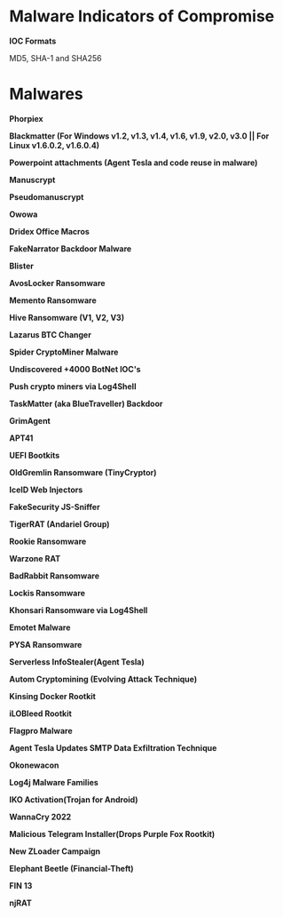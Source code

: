 # Malware Indicators of Compromise

<b>IOC Formats</b>

MD5, SHA-1 and SHA256

# Malwares

<b>Phorpiex</b>

<b>Blackmatter (For Windows v1.2, v1.3, v1.4, v1.6, v1.9, v2.0, v3.0 || For Linux v1.6.0.2, v1.6.0.4)</b>

<b>Powerpoint attachments (Agent Tesla and code reuse in malware)</b>

<b>Manuscrypt</b>

<b>Pseudomanuscrypt</b>

<b>Owowa</b>

<b>Dridex Office Macros</b>

<b>FakeNarrator Backdoor Malware</b>

<b>Blister</b>

<b>AvosLocker Ransomware</b>

<b>Memento Ransomware</b>

<b>Hive Ransomware (V1, V2, V3)</b>

<b>Lazarus BTC Changer</b>

<b>Spider CryptoMiner Malware</b>

<b>Undiscovered +4000 BotNet IOC's</b>

<b>Push crypto miners via Log4Shell</b>

<b>TaskMatter (aka BlueTraveller) Backdoor</b>

<b>GrimAgent</b>

<b>APT41</b>

<b>UEFI Bootkits</b>

<b>OldGremlin Ransomware (TinyCryptor)</b>

<b>IceID Web Injectors</b>

<b>FakeSecurity JS-Sniffer</b>

<b>TigerRAT (Andariel Group)</b>

<b>Rookie Ransomware</b>

<b>Warzone RAT</b>

<b>BadRabbit Ransomware</b>

<b>Lockis Ransomware</b>

<b>Khonsari Ransomware via Log4Shell</b>

<b>Emotet Malware</b>

<b>PYSA Ransomware</b>

<b>Serverless InfoStealer(Agent Tesla)</b>

<b>Autom Cryptomining (Evolving Attack Technique)</b>

<b>Kinsing Docker Rootkit</b>

<b>iLOBleed Rootkit</b>

<b>Flagpro Malware</b>

<b>Agent Tesla Updates SMTP Data Exfiltration Technique</b>

<b>Okonewacon</b>

<b>Log4j Malware Families</b>

<b>IKO Activation(Trojan for Android)</b>

<b>WannaCry 2022</b>

<b>Malicious Telegram Installer(Drops Purple Fox Rootkit)</b>

<b>New ZLoader Campaign</b>

<b>Elephant Beetle (Financial-Theft)</b>

<b>FIN 13</b>

<b>njRAT</b>
